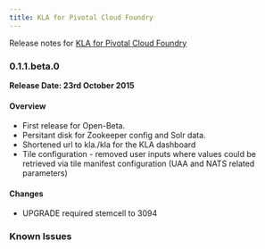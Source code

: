 ```yaml
---
title: KLA for Pivotal Cloud Foundry
---
```


Release notes for [KLA for Pivotal Cloud Foundry](https://network.pivotal.io/products/p-knowtify)

### 0.1.1.beta.0
**Release Date: 23rd October 2015**

#### Overview

* First release for Open-Beta.
* Persitant disk for Zookeeper config and Solr data.
* Shortened url to kla.<PCF App Domain>/kla for the KLA dashboard
* Tile configuration - removed user inputs where values could be retrieved via tile manifest configuration (UAA and NATS related parameters)

#### Changes
* UPGRADE required stemcell to 3094

### Known Issues

